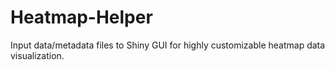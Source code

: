 # Heatmap-Helper
Input data/metadata files to Shiny GUI for highly customizable heatmap data visualization. 
